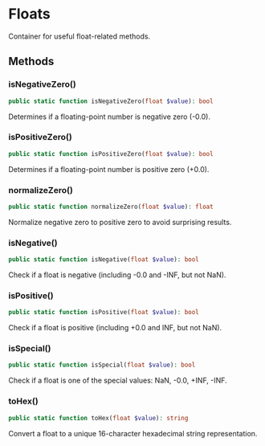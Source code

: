 # Floats

Container for useful float-related methods.

## Methods

### isNegativeZero()

```php
public static function isNegativeZero(float $value): bool
```

Determines if a floating-point number is negative zero (-0.0).

### isPositiveZero()

```php
public static function isPositiveZero(float $value): bool
```

Determines if a floating-point number is positive zero (+0.0).

### normalizeZero()

```php
public static function normalizeZero(float $value): float
```

Normalize negative zero to positive zero to avoid surprising results.

### isNegative()

```php
public static function isNegative(float $value): bool
```

Check if a float is negative (including -0.0 and -INF, but not NaN).

### isPositive()

```php
public static function isPositive(float $value): bool
```

Check if a float is positive (including +0.0 and INF, but not NaN).

### isSpecial()

```php
public static function isSpecial(float $value): bool
```

Check if a float is one of the special values: NaN, -0.0, +INF, -INF.

### toHex()

```php
public static function toHex(float $value): string
```

Convert a float to a unique 16-character hexadecimal string representation.
